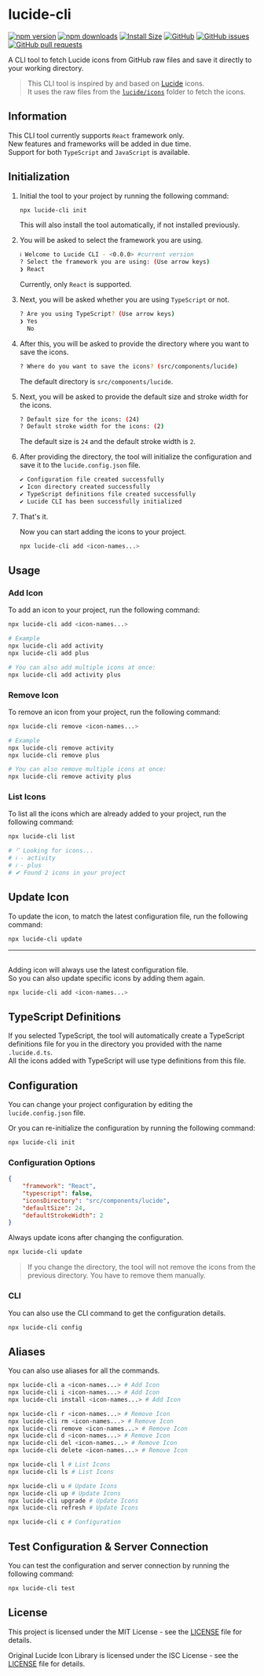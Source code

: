# lucide-cli

[![npm version](https://img.shields.io/npm/v/lucide-cli?color=blue)](https://www.npmjs.com/shivamdevs/lucide-cli)
[![npm downloads](https://img.shields.io/npm/dt/lucide-cli?color=blue)](https://npmcharts.com/compare/lucide-cli?minimal=true)
[![Install Size](https://packagephobia.now.sh/badge?p=lucide-cli)](https://packagephobia.now.sh/result?p=lucide-cli)
[![GitHub](https://img.shields.io/github/license/shivamdevs/lucide-cli?color=blue)](LICENSE)
[![GitHub issues](https://img.shields.io/github/issues/shivamdevs/lucide-cli?color=blue)](https://github.com/shivamdevs/lucide-cli/issues)
[![GitHub pull requests](https://img.shields.io/github/issues-pr/shivamdevs/lucide-cli?color=blue)](https://github.com/shivamdevs/lucide-cli/pulls)

A CLI tool to fetch Lucide icons from GitHub raw files and save it directly to your working directory.

> This CLI tool is inspired by and based on [Lucide](https://github.com/lucide-icons/lucide) icons.
> \
> It uses the raw files from the [`lucide/icons`](https://github.com/lucide-icons/lucide/blob/HEAD/icons) folder to fetch the icons.

## Information

This CLI tool currently supports `React` framework only.
\
New features and frameworks will be added in due time.
\
Support for both `TypeScript` and `JavaScript` is available.

## Initialization

1. Initial the tool to your project by running the following command:

    ```bash
    npx lucide-cli init
    ```

    This will also install the tool automatically, if not installed previously.

2. You will be asked to select the framework you are using.

    ```bash
    ℹ Welcome to Lucide CLI - <0.0.0> #current version
    ? Select the framework you are using: (Use arrow keys)
    ❯ React
    ```

    Currently, only `React` is supported.

3. Next, you will be asked whether you are using `TypeScript` or not.

    ```bash
    ? Are you using TypeScript? (Use arrow keys)
    ❯ Yes
      No
    ```

4. After this, you will be asked to provide the directory where you want to save the icons.

    ```bash
    ? Where do you want to save the icons? (src/components/lucide)
    ```

    The default directory is `src/components/lucide`.

5. Next, you will be asked to provide the default size and stroke width for the icons.

    ```bash
    ? Default size for the icons: (24)
    ? Default stroke width for the icons: (2)
    ```

    The default size is `24` and the default stroke width is `2`.

6. After providing the directory, the tool will initialize the configuration and save it to the `lucide.config.json` file.

    ```bash
    ✔ Configuration file created successfully
    ✔ Icon directory created successfully
    ✔ TypeScript definitions file created successfully
    ✔ Lucide CLI has been successfully initialized
    ```

7. That's it.

    Now you can start adding the icons to your project.

    ```bash
    npx lucide-cli add <icon-names...>
    ```

## Usage

### Add Icon

To add an icon to your project, run the following command:

```bash
npx lucide-cli add <icon-names...>

# Example
npx lucide-cli add activity
npx lucide-cli add plus

# You can also add multiple icons at once:
npx lucide-cli add activity plus
```

### Remove Icon

To remove an icon from your project, run the following command:

```bash
npx lucide-cli remove <icon-names...>

# Example
npx lucide-cli remove activity
npx lucide-cli remove plus

# You can also remove multiple icons at once:
npx lucide-cli remove activity plus
```

### List Icons

To list all the icons which are already added to your project, run the following command:

```bash
npx lucide-cli list

# ⠋ Looking for icons...
# ℹ - activity
# ℹ - plus
# ✔ Found 2 icons in your project
```

## Update Icon

To update the icon, to match the latest configuration file, run the following command:

```bash
npx lucide-cli update
```

---

\
Adding icon will always use the latest configuration file.
\
So you can also update specific icons by adding them again.

```bash
npx lucide-cli add <icon-names...>
```

## TypeScript Definitions

If you selected TypeScript, the tool will automatically create a TypeScript definitions file for you in the directory you provided with the name `.lucide.d.ts`.
\
All the icons added with TypeScript will use type definitions from this file.

## Configuration

You can change your project configuration by editing the `lucide.config.json` file.

Or you can re-initialize the configuration by running the following command:

```bash
npx lucide-cli init
```

### Configuration Options

```json
{
	"framework": "React",
	"typescript": false,
	"iconsDirectory": "src/components/lucide",
	"defaultSize": 24,
	"defaultStrokeWidth": 2
}
```

Always update icons after changing the configuration.

```bash
npx lucide-cli update
```

> If you change the directory, the tool will not remove the icons from the previous directory. You have to remove them manually.

### CLI

You can also use the CLI command to get the configuration details.

```bash
npx lucide-cli config
```

## Aliases

You can also use aliases for all the commands.

```bash
npx lucide-cli a <icon-names...> # Add Icon
npx lucide-cli i <icon-names...> # Add Icon
npx lucide-cli install <icon-names...> # Add Icon

npx lucide-cli r <icon-names...> # Remove Icon
npx lucide-cli rm <icon-names...> # Remove Icon
npx lucide-cli remove <icon-names...> # Remove Icon
npx lucide-cli d <icon-names...> # Remove Icon
npx lucide-cli del <icon-names...> # Remove Icon
npx lucide-cli delete <icon-names...> # Remove Icon

npx lucide-cli l # List Icons
npx lucide-cli ls # List Icons

npx lucide-cli u # Update Icons
npx lucide-cli up # Update Icons
npx lucide-cli upgrade # Update Icons
npx lucide-cli refresh # Update Icons

npx lucide-cli c # Configuration
```

## Test Configuration & Server Connection

You can test the configuration and server connection by running the following command:

```bash
npx lucide-cli test
```

## License

This project is licensed under the MIT License - see the [LICENSE](LICENSE) file for details.

Original Lucide Icon Library is licensed under the ISC License - see the [LICENSE](https://github.com/lucide-icons/lucide/blob/HEAD/LICENSE) file for details.
